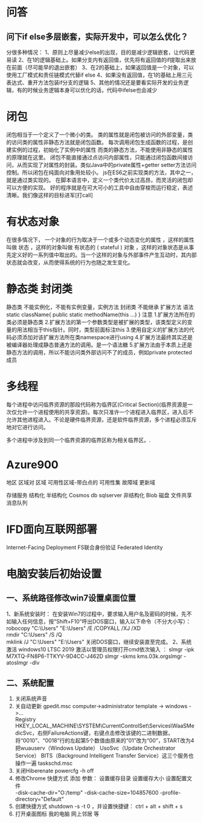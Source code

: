 # 问答
## 问下if else多层嵌套，实际开发中，可以怎么优化？
分很多种情况：
1、原则上尽量减少else的出现，目的是减少逻辑嵌套，让代码更易读
2、在1的逻辑基础上。如果分支内有返回值，优先将有返回值的if提取出来放在前面（尽可能早的退出嵌套）
3、在2的基础上，如果返回值是一个对象，可以使用工厂模式和责任链模式代替if else
4、如果没有返回值，在1的基础上用三元表达式、重开方法包装if分支的逻辑
5、其他的情况还是要看实际开发的业务逻辑，有的时候业务逻辑本身可以优化的话，代码中ifelse也会减少

# 闭包

闭包相当于一个定义了一个微小的类。
类的属性就是闭包被访问的外部变量，类的访问类的属性非静态方法就是闭包函数。
 每次调用闭包生成函数的过程，是创建实例的过程，初始化了实例中的属性
而类的静态方法，不能使用非静态的属性的原理就在这里。
闭包不能直接通过点访问内部属性，只能通过闭包函数间接访问，从而实现了对属性的封装。类似Java中的private属性+getter setter方法访问控制。所以闭包在纯面向对象用处较小。
js在ES6之前实现类的方法，其中之一，就是通过类实现的。
在脚本语言中，定义一个类代价太过高昂，而灵活的闭包却可以方便的实现。
好的程序就是在可大可小的工具中自由穿梭而运行稳定，表述清晰。我们像这样的目标进军[打call]


# 有状态对象
在很多情况下， 一个对象的行为取决于一个或多个动态变化的属性 ，这样的属性叫做 状态 ，这样的对象叫做 有状态的 ( stateful ) 对象 ，这样的对象状态是从事先定义好的一系列值中取出的。当一个这样的对象与外部事件产生互动时，其内部状态就会改变，从而使得系统的行为也随之发生变化。
# 静态类 封闭类
静态类 不能实例化，不能有实例变量，实例方法
封闭类 不能继承
扩展方法 语法
 static className{
    public static  methodName(this ...)
}
注意
1.扩展方法所在的类必须是静态类
2.扩展方法的第一个参数类型是被扩展的类型，该类型定义的变量的用法相当于this指针。同时，类型前面标注this
3.使用自定义的扩展方法的代码必须添加对该扩展方法所在类namespace进行using
4.扩展方法最终其实还是被编译器处理成静态普通方法的调用。是一个语法糖
5.扩展方法由于本质上还是静态方法的调用，所以不能访问类外部访问不了的成员，例如private protected 成员

# 多线程
每个进程中访问临界资源的那段代码称为临界区(Critical Section)(临界资源是一次仅允许一个进程使用的共享资源)。每次只准许一个进程进入临界区，进入后不允许其他进程进入。不论是硬件临界资源，还是软件临界资源，多个进程必须互斥地对它进行访问。

多个进程中涉及到同一个临界资源的临界区称为相关临界区。.

# Azure900
地区 区域对 区域 可用性区域-带白点的
可用性集 故障域 更新域

存储服务
结构化 半结构化
Cosmos db sqlserver
非结构化
Blob  磁盘 文件共享 消息队列

# IFD面向互联网部署
Internet-Facing Deployment
FS联合身份验证 
Federated Identity

# 电脑安装后初始设置
## 一、系统路径修改win7设置桌面位置 
1、新系统安装时： 
 在安装Win7的过程中，要求输入用户名及密码的时候，先不如输入任何信息，按“Shift+F10”呼出DOS窗口，输入以下命令（不分大小写）：
 robocopy \"C:\\Users\" \"E:\\Users\" /E /COPYALL /XJ /XD  
 rmdir \"C:\\Users\" /S /Q  
 mklink /J \"C:\\Users\" \"E:\\Users\" 
 关闭DOS窗口，继续安装直至完成。
2、系统激活
windows10 LTSC 2019 激活以管理员权限打开cmd依次输入 ：
slmgr -ipk M7XTQ-FN8P6-TTKYV-9D4CC-J462D
slmgr -skms kms.03k.orgslmgr -atoslmgr -dlv
## 二、系统配置
1. 关闭系统声音
2. 关自动更新 gpedit.msc computer->administrator template -> windows ->...    
Registry
HKEY_LOCAL_MACHINE\\SYSTEM\\CurrentControlSet\\Services\\WaaSMedicSvc，右侧FailureActions键，右键点击修改该键的二进制数据，将“0010”、“0018”行的左起第5个数值由原来的“01”改为“00”，START改为4
把wuauserv（Windows Update） UsoSvc（Update Orchestrator Service） BITS（Background Intelligent Transfer Service）这三个服务也操作一遍
taskschd.msc
3. 关闭Hiberenate powercfg -h off
4. 修改Chrome 快捷方式 添加 参数：
        设置缓存目录                          设置缓存大小                           设置配置文件          
        -disk-cache-dir=\"O:/temp\" -disk-cache-size=104857600  -profile-directory=\"Default\"  
5. 创建快捷方式 shutdown -s -t 0  ，并设置快捷键： ctrl + alt + shift + s
6. 打开桌面图标 我的电脑 网上邻居 等
